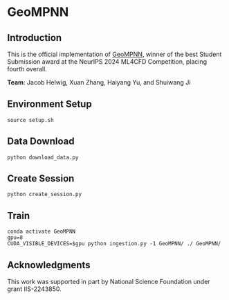# GeoMPNN

## Introduction

This is the official implementation of [GeoMPNN](https://arxiv.org/abs/2412.09399), winner of the best Student Submission award at the NeurIPS 2024 ML4CFD Competition, placing fourth overall.  

**Team**: Jacob Helwig, Xuan Zhang, Haiyang Yu, and Shuiwang Ji

## Environment Setup

```
source setup.sh
```

## Data Download

```
python download_data.py
```

## Create Session

```
python create_session.py
```

## Train

```
conda activate GeoMPNN
gpu=8
CUDA_VISIBLE_DEVICES=$gpu python ingestion.py -1 GeoMPNN/ ./ GeoMPNN/
```

## Acknowledgments

This work was supported in part by National Science Foundation under grant IIS-2243850.
